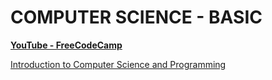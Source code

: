# COMPUTER SCIENCE - BASIC

**[YouTube - FreeCodeCamp](https://www.youtube.com/@freecodecamp)**

[Introduction to Computer Science and Programming](https://youtu.be/zOjov-2OZ0E?si=mne3nq8OTvtrP-Uo)
